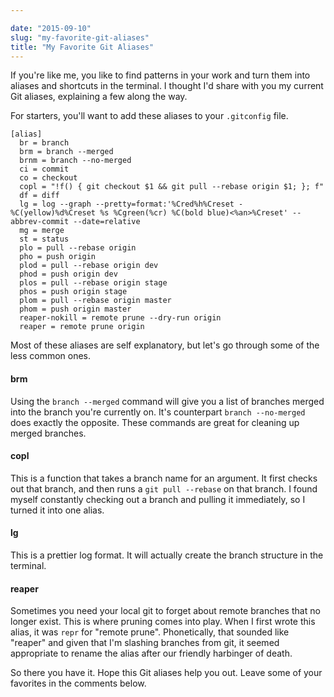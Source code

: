 ```yaml
---

date: "2015-09-10"
slug: "my-favorite-git-aliases"
title: "My Favorite Git Aliases"
---
```


If you're like me, you like to find patterns in your work and turn them into aliases and shortcuts in the terminal. I thought I'd share with you my current Git aliases, explaining a few along the way.

For starters, you'll want to add these aliases to your `.gitconfig` file.

```
[alias]
  br = branch
  brm = branch --merged
  brnm = branch --no-merged
  ci = commit
  co = checkout
  copl = "!f() { git checkout $1 && git pull --rebase origin $1; }; f"
  df = diff
  lg = log --graph --pretty=format:'%Cred%h%Creset -%C(yellow)%d%Creset %s %Cgreen(%cr) %C(bold blue)<%an>%Creset' --abbrev-commit --date=relative
  mg = merge
  st = status
  plo = pull --rebase origin
  pho = push origin
  plod = pull --rebase origin dev
  phod = push origin dev
  plos = pull --rebase origin stage
  phos = push origin stage
  plom = pull --rebase origin master
  phom = push origin master
  reaper-nokill = remote prune --dry-run origin
  reaper = remote prune origin

```

Most of these aliases are self explanatory, but let's go through some of the less common ones.

#### brm

Using the `branch --merged` command will give you a list of branches merged into the branch you're currently on. It's counterpart `branch --no-merged` does exactly the opposite. These commands are great for cleaning up merged branches.

#### copl

This is a function that takes a branch name for an argument. It first checks out that branch, and then runs a `git pull --rebase` on that branch. I found myself constantly checking out a branch and pulling it immediately, so I turned it into one alias.

#### lg

This is a prettier log format. It will actually create the branch structure in the terminal.

#### reaper

Sometimes you need your local git to forget about remote branches that no longer exist. This is where pruning comes into play. When I first wrote this alias, it was `repr` for "remote prune". Phonetically, that sounded like "reaper" and given that I'm slashing branches from git, it seemed appropriate to rename the alias after our friendly harbinger of death.

So there you have it. Hope this Git aliases help you out. Leave some of your favorites in the comments below.
